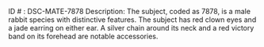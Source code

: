 ID # : DSC-MATE-7878
Description: The subject, coded as 7878, is a male rabbit species with distinctive features. The subject has red clown eyes and a  jade earring on either ear. A silver chain around its neck and a red victory band on its forehead are notable accessories. 